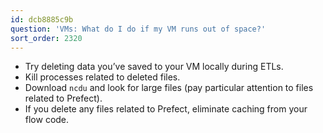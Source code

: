 ```yaml
---
id: dcb8885c9b
question: 'VMs: What do I do if my VM runs out of space?'
sort_order: 2320
---
```


- Try deleting data you’ve saved to your VM locally during ETLs.
- Kill processes related to deleted files.
- Download `ncdu` and look for large files (pay particular attention to files related to Prefect).
- If you delete any files related to Prefect, eliminate caching from your flow code.